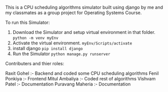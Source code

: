 This is a CPU scheduling algorithms simulator built using django by me and my classmates as a group project for Operating Systems Course.

To run this Simulator:
1. Download the Simulator and setup virtual environment in that folder.
  `python -m venv myEnv`
2. Activate the virtual environment.
 `myEnv/Scripts/activate`
3. install django
 `pip install django`
4. Run the Simulator
 `python manage.py runserver`


Contributers and thier roles:

Raxit Gohel :- Backend and coded some CPU scheduling algorithms
Fenil Ponkiya :- Frontend
Mitul Ambaliya :- Coded rest of algorithms
Vishvam Patel :- Documentation
Puravang Maheria :- Documentation
